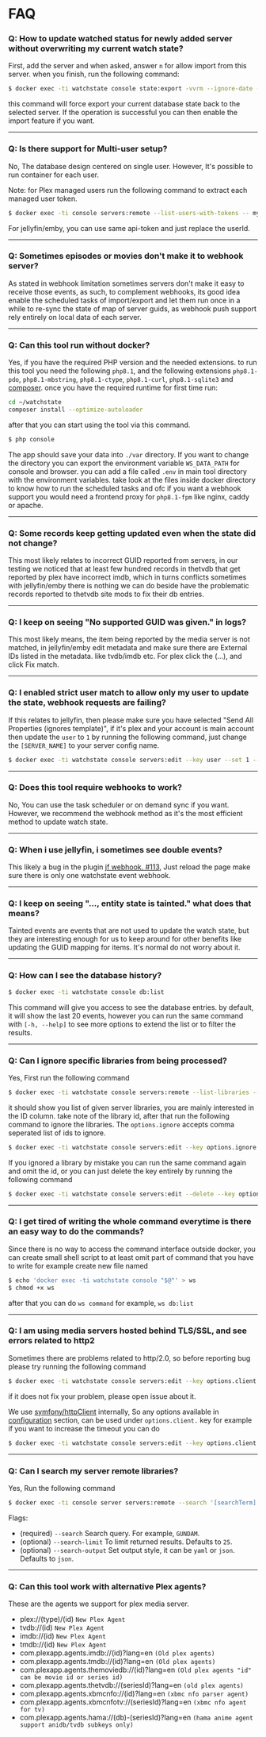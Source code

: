 # FAQ

### Q: How to update watched status for newly added server without overwriting my current watch state?

First, add the server and when asked, answer `n` for allow import from this server. when you finish, run the following
command:

```bash
$ docker exec -ti watchstate console state:export -vvrm --ignore-date --force-full --servers-filter [SERVER_NAME]
```

this command will force export your current database state back to the selected server. If the operation is successful
you can then enable the import feature if you want.

---

### Q: Is there support for Multi-user setup?

No, The database design centered on single user. However, It's possible to run container for each user.

Note: for Plex managed users run the following command to extract each managed user token.

```bash
$ docker exec -ti console servers:remote --list-users-with-tokens -- my_plex_1
```

For jellyfin/emby, you can use same api-token and just replace the userId.

---

### Q: Sometimes episodes or movies don't make it to webhook server?

As stated in webhook limitation sometimes servers don't make it easy to receive those events, as such, to complement
webhooks, its good idea enable the scheduled tasks of import/export and let them run once in a while to re-sync the
state of map of server guids, as webhook push support rely entirely on local data of each server.

----

### Q: Can this tool run without docker?

Yes, if you have the required PHP version and the needed extensions. to run this tool you need the following `php8.1`,
and the following extensions `php8.1-pdo`, `php8.1-mbstring`, `php8.1-ctype`, `php8.1-curl`, `php8.1-sqlite3` and
[composer](https://getcomposer.org/). once you have the required runtime for first time run:

```bash
cd ~/watchstate
composer install --optimize-autoloader
```

after that you can start using the tool via this command.

```bash
$ php console
```

The app should save your data into `./var` directory. If you want to change the directory you can export the environment
variable `WS_DATA_PATH` for console and browser. you can add a file called `.env` in main tool directory with the
environment variables. take look at the files inside docker directory to know how to run the scheduled tasks and ofc if
you want a webhook support you would need a frontend proxy for `php8.1-fpm` like nginx, caddy or apache.

---

### Q: Some records keep getting updated even when the state did not change?

This most likely relates to incorrect GUID reported from servers, in our testing we noticed that at least few hundred
records in thetvdb that get reported by plex have incorrect imdb, which in turns conflicts sometimes with jellyfin/emby
there is nothing we can do beside have the problematic records reported to thetvdb site mods to fix their db entries.

----

### Q: I keep on seeing "No supported GUID was given." in logs?

This most likely means, the item being reported by the media server is not matched, in jellyfin/emby edit metadata and
make sure there are External IDs listed in the metadata. like tvdb/imdb etc. For plex click the (...), and click Fix
match.

---

### Q: I enabled strict user match to allow only my user to update the state, webhook requests are failing?

If this relates to jellyfin, then please make sure you have selected "Send All Properties (ignores template)", if it's
plex and your account is main account then update the `user` to `1` by running the following command, just change
the `[SERVER_NAME]` to your server config name.

```bash
$ docker exec -ti watchstate console servers:edit --key user --set 1 -- [SERVER_NAME]
```

---

### Q: Does this tool require webhooks to work?

No, You can use the task scheduler or on demand sync if you want. However, we recommend the webhook method as it's the
most efficient method to update watch state.

--- 

### Q: When i use jellyfin, i sometimes see double events?

This likely a bug in the plugin [jf webhook. #113](https://github.com/jellyfin/jellyfin-plugin-webhook/issues/113),
Just reload the page make sure there is only one watchstate event webhook.

---

### Q: I keep on seeing "..., entity state is tainted." what does that means?

Tainted events are events that are not used to update the watch state, but they are interesting enough for us to keep
around for other benefits like updating the GUID mapping for items. It's normal do not worry about it.

---

### Q: How can I see the database history?

```bash
$ docker exec -ti watchstate console db:list
```

This command will give you access to see the database entries. by default, it will show the last 20 events, however you
can run the same command with `[-h, --help]` to see more options to extend the list or to filter the results.

---

### Q: Can I ignore specific libraries from being processed?

Yes, First run the following command

```bash
$ docker exec -ti watchstate console servers:remote --list-libraries -- [SERVER_NAME] 
```

it should show you list of given server libraries, you are mainly interested in the ID column. take note of the library
id, after that run the following command to ignore the libraries. The `options.ignore` accepts comma seperated list of
ids to ignore.

```bash
$ docker exec -ti watchstate console servers:edit --key options.ignore --set 'id1,id2,id3' -- [SERVER_NAME] 
```

If you ignored a library by mistake you can run the same command again and omit the id, or you can just delete the key
entirely by running the following command

```bash
$ docker exec -ti watchstate console servers:edit --delete --key options.ignore -- [SERVER_NAME] 
```

---

### Q: I get tired of writing the whole command everytime is there an easy way to do the commands?

Since there is no way to access the command interface outside docker, you can create small shell script to at least omit
part of command that you have to write for example create new file named

```bash
$ echo 'docker exec -ti watchstate console "$@"' > ws
$ chmod +x ws
```

after that you can do `ws command` for example, `ws db:list`

---

### Q: I am using media servers hosted behind TLS/SSL, and see errors related to http2

Sometimes there are problems related to http/2.0, so before reporting bug please try running the following command

```bash
$ docker exec -ti watchstate console servers:edit --key options.client.http_version --set 1.0 -- [SERVER_NAME] 
```

if it does not fix your problem, please open issue about it.

We use [symfony/httpClient](https://symfony.com/doc/current/http_client.html) internally, So any options available in [
configuration](https://symfony.com/doc/current/http_client.html#configuration) section, can be used
under `options.client.` key for example if you want to increase the timeout you can do

```bash
$ docker exec -ti watchstate console servers:edit --key options.client.timeout --set 300 -- [SERVER_NAME] 
```

---

### Q: Can I search my server remote libraries?

Yes, Run the following command

```bash
$ docker exec -ti console server servers:remote --search '[searchTerm]' -- [SERVER_NAME]
```

Flags:

* (required) `--search` Search query. For example, `GUNDAM`.
* (optional) `--search-limit` To limit returned results. Defaults to `25`.
* (optional) `--search-output` Set output style, it can be `yaml` or `json`. Defaults to `json`.

---

### Q: Can this tool work with alternative Plex agents?

These are the agents we support for plex media server.

* plex://(type)/(id) `New Plex Agent`
* tvdb://(id) `New Plex Agent`
* imdb://(id) `New Plex Agent`
* tmdb://(id) `New Plex Agent`
* com.plexapp.agents.imdb://(id)?lang=en `(Old plex agents)`
* com.plexapp.agents.tmdb://(id)?lang=en `(Old plex agents)`
* com.plexapp.agents.themoviedb://(id)?lang=en `(Old plex agents "id" can be movie id or series id)`
* com.plexapp.agents.thetvdb://(seriesId)?lang=en `(old plex agents)`
* com.plexapp.agents.xbmcnfo://(id)?lang=en `(xbmc nfo parser agent)`
* com.plexapp.agents.xbmcnfotv://(seriesId)?lang=en `(xbmc nfo agent for tv)`
* com.plexapp.agents.hama://(db)-(seriesId)?lang=en `(hama anime agent support anidb/tvdb subkeys only)`
